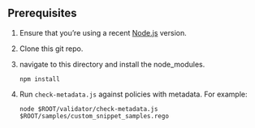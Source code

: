 ## Prerequisites

1. Ensure that you’re using a recent [Node.js][1] version.
2. Clone this git repo.
3. navigate to this directory and install the node_modules.
    
    ```
    npm install
    ```

4. Run `check-metadata.js` against policies with metadata. For example:

    ```
    node $ROOT/validator/check-metadata.js $ROOT/samples/custom_snippet_samples.rego
    ```

[1]: https://nodejs.org/en/download/
